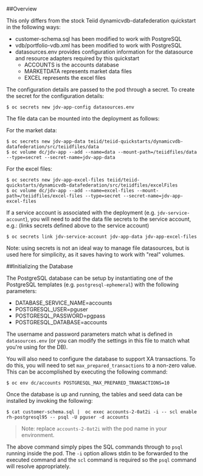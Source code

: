 ##Overview

This only differs from the stock Teiid dynamicvdb-datafederation quickstart in the following ways:

* customer-schema.sql has been modified to work with PostgreSQL
* vdb/portfolio-vdb.xml has been modified to work with PostgreSQL
* datasources.env provides configuration information for the datasource and resource adapters required by this quickstart
    * ACCOUNTS is the accounts database
    * MARKETDATA represents market data files
    * EXCEL represents the excel files

The configuration details are passed to the pod through a secret.  To create the secret for the configuration details:
```
$ oc secrets new jdv-app-config datasources.env
```

The file data can be mounted into the deployment as follows:

For the market data:
```
$ oc secrets new jdv-app-data teiid/teiid-quickstarts/dynamicvdb-datafederation/src/teiidfiles/data
$ oc volume dc/jdv-app --add --name=data --mount-path=/teiidfiles/data --type=secret --secret-name=jdv-app-data
```

For the excel files:
```
$ oc secrets new jdv-app-excel-files teiid/teiid-quickstarts/dynamicvdb-datafederation/src/teiidfiles/excelFiles
$ oc volume dc/jdv-app --add --name=excel-files --mount-path=/teiidfiles/excel-files --type=secret --secret-name=jdv-app-excel-files
```

If a service account is associated with the deployment (e.g. `jdv-service-account`), you will need to add the data file secrets to the service account, e.g.: (links secrets defined above to the service account)
```
$ oc secrets link jdv-service-account jdv-app-data jdv-app-excel-files
```

Note: using secrets is not an ideal way to manage file datasources, but is used here for simplicity, as it saves having to work with "real" volumes.

##Initializing the Database

The PostgreSQL database can be setup by instantiating one of the PostgreSQL templates (e.g. `postgresql-ephemeral`) with the following parameters:

* DATABASE\_SERVICE\_NAME=accounts
* POSTGRESQL\_USER=pguser
* POSTGRESQL\_PASSWORD=pgpass
* POSTGRESQL\_DATABASE=accounts

The username and password parameters match what is defined in `datasources.env` (or you can modify the settings in this file to match what you're using for the DB).

You will also need to configure the database to support XA transactions.  To do this, you will need to set `max_prepared_transactions` to a non-zero value.  This can be accomplished by executing the following command:

```
$ oc env dc/accounts POSTGRESQL_MAX_PREPARED_TRANSACTIONS=10
```

Once the database is up and running, the tables and seed data can be installed by invoking the following:

```
$ cat customer-schema.sql |  oc exec accounts-2-0at2i -i -- scl enable rh-postgresql95 -- psql -U pguser -d accounts
```

> Note: replace `accounts-2-0at2i` with the pod name in your environment.

The above command simply pipes the SQL commands through to `psql` running inside the pod.  The `-i` option allows stdin to be forwarded to the executed command and the `scl` command is required so the `psql` command will resolve appropriately.
